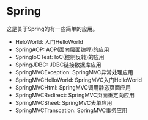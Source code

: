 # Spring
这是关于Spring的有一些简单的应用。
* HeloWorld: 入门HelloWorld
* SpringAOP: AOP(面向层面编程)的应用
* SpringIoCTest: IoC(控制反转)的应用
* SpringJDBC: JDBC链接数据库应用
* SpringMVCException: SpringMVC异常处理应用
* SpringMVCHelloWorld: SpringMVC入门HelloWorld
* SpringMVCHtml: SpringMVC调用静态页面应用
* SpringMVCRedirect: SpringMVC页面重定向应用
* SpringMVCSheet: SpringMVC表单应用
* SpringMVCTranscation: SpringMVC事务应用
